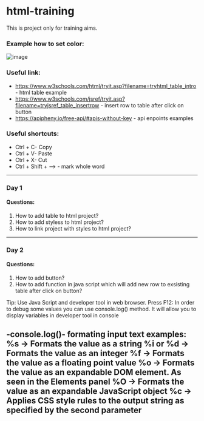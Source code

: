 # html-training
This is project only for training aims.


### Example how to set color:

![image](https://user-images.githubusercontent.com/72337716/198362412-7334f465-b3f4-4056-8965-0e52993806df.png)


### Useful link:

- https://www.w3schools.com/html/tryit.asp?filename=tryhtml_table_intro - html table example
- https://www.w3schools.com/jsref/tryit.asp?filename=tryjsref_table_insertrow - insert row to table after click on button
- https://apipheny.io/free-api/#apis-without-key - api enpoints examples

### Useful shortcuts:
- Ctrl + C- Copy
- Ctrl + V- Paste
- Ctrl + X- Cut
- Ctrl + Shift + --> - mark whole word

----------------------------------------------------------------------------------------

### Day 1
#### Questions:
1. How to add table to html project?
2. How to add styless to html project?
3. How to link project with styles to html project?
----------------------------------------------------------------------------------------

### Day 2
#### Questions:
1. How to add button?
2. How to add function in java script which will add new row to exsisting table after click on button?

Tip:
Use Java Script and developer tool in web browser. Press F12:
In order to debug some values you can use console.log() method. It will allow you to display variables in developer tool in console

-console.log()- formating input text examples:
%s → Formats the value as a string
%i or %d → Formats the value as an integer
%f → Formats the value as a floating point value
%o → Formats the value as an expandable DOM element. As seen in the Elements panel
%O → Formats the value as an expandable JavaScript object
%c → Applies CSS style rules to the output string as specified by the second parameter
----------------------------------------------------------------------------------------

